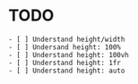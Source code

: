 # TODO
	- [ ] Understand height/width
	- [ ] Undersand height: 100%
	- [ ] Understand height: 100vh
	- [ ] Understand height: 1fr
	- [ ] Understand height: auto
